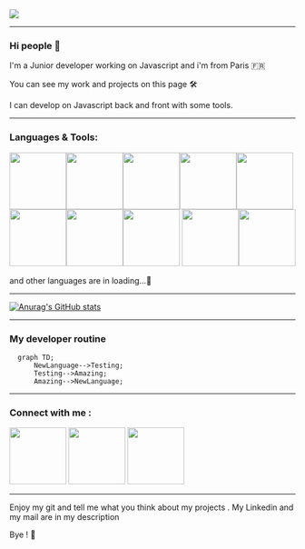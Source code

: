 <img src="C:\Users\Dox\Videos\Captures\photo_github" />


---
### Hi people 👋

I'm a Junior developer working on Javascript and i'm from Paris :fr: 

You can see my work and projects on this page :hammer_and_wrench:

I can develop on Javascript back and front with some tools.

---

### Languages & Tools:




<img  width="100px" src="https://cdn.jsdelivr.net/gh/devicons/devicon/icons/vscode/vscode-original-wordmark.svg" /><img  width="100px"  src="https://cdn.jsdelivr.net/gh/devicons/devicon/icons/javascript/javascript-original.svg" /><img  width="100px"  src="https://cdn.jsdelivr.net/gh/devicons/devicon/icons/html5/html5-original-wordmark.svg" /><img  width="100px"  src="https://cdn.jsdelivr.net/gh/devicons/devicon/icons/css3/css3-original-wordmark.svg" /><img  width="100px"  src="https://cdn.jsdelivr.net/gh/devicons/devicon/icons/nodejs/nodejs-original-wordmark.svg" /><img  width="100px"  src="https://cdn.jsdelivr.net/gh/devicons/devicon/icons/react/react-original-wordmark.svg" /><img  width="100px"  src="https://cdn.jsdelivr.net/gh/devicons/devicon/icons/postgresql/postgresql-original.svg" /><img  width="100px"  src="https://cdn.jsdelivr.net/gh/devicons/devicon/icons/sequelize/sequelize-plain-wordmark.svg" />
<img  width="100px"  src="https://cdn.jsdelivr.net/gh/devicons/devicon/icons/github/github-original.svg" /><img  width="100px"  src="https://cdn.jsdelivr.net/gh/devicons/devicon/icons/heroku/heroku-original.svg" />



and other languages are in loading...:construction:

---

[![Anurag's GitHub stats](https://github-readme-stats.vercel.app/api?username=Badara-Seydi)](https://github.com/anuraghazra/github-readme-stats)

---

### My developer routine 

```mermaid
  graph TD;
      NewLanguage-->Testing;
      Testing-->Amazing;
      Amazing-->NewLanguage;
```

---

### Connect with me :

<a href="https://badara-seydi.netlify.app" rel="Portfolio"><img  width="100px" src="https://user-images.githubusercontent.com/80858846/167230735-a22a1438-be52-4697-9484-08a467e22ab4.png"/></a>     <a href="https://www.linkedin.com/in/badara-seydi-8a4610214/" rel="Portfolio"><img  width="100px" src="https://user-images.githubusercontent.com/80858846/167230959-3fb6878b-9b59-4a25-9508-069ebbd84802.png"/></a>     <a href="mailto:badara.seydi.dev@gmail.com"><img width="100px" src="https://user-images.githubusercontent.com/80858846/167231100-5b2989b0-02a4-4263-b92b-43cc404b2dc9.png"/></a>




---
Enjoy my git and tell me what you think about my projects . My Linkedin and my mail are in my description 

Bye ! :wave:
